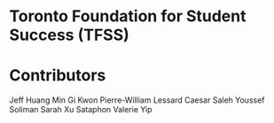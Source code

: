 # Toronto Foundation for Student Success (TFSS)

# Contributors

Jeff Huang
Min Gi Kwon
Pierre-William Lessard
Caesar Saleh
Youssef Soliman
Sarah Xu
Sataphon 
Valerie Yip